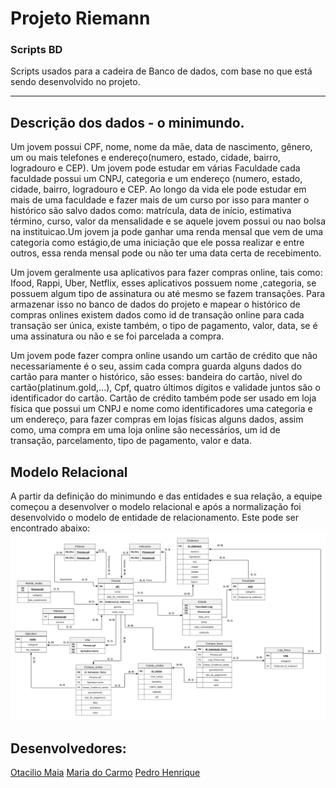 # Projeto Riemann 
### Scripts BD
Scripts usados para a cadeira de Banco de dados, com base no que está sendo desenvolvido no projeto.

---

## Descrição dos dados - o minimundo.
  Um jovem possui CPF, nome, nome da mãe, data de nascimento, gênero, um ou mais telefones e endereço(numero, estado, cidade, bairro, logradouro e CEP). Um jovem pode estudar em várias Faculdade cada faculdade possui um CNPJ, categoria e um endereço (numero, estado, cidade, bairro, logradouro e CEP. 
  Ao longo da vida ele pode estudar em mais de uma faculdade e fazer mais de um curso por isso para manter o histórico são salvo dados como: matrícula, data de início, estimativa término, curso, valor da mensalidade e se aquele jovem possui ou nao bolsa na instituicao.Um jovem ja pode ganhar uma renda mensal que vem de uma categoria como estágio,de uma  iniciação que ele possa realizar e entre outros, essa renda mensal pode ou não ter uma data certa de recebimento.
  
  Um jovem geralmente usa aplicativos para fazer compras online, tais como: Ifood, Rappi, Uber, Netflix, esses aplicativos possuem nome ,categoria, se possuem algum tipo de assinatura ou até mesmo se fazem transações. Para armazenar isso no banco de dados  do projeto e mapear o histórico de compras onlines existem dados como id de transação online para cada transação ser única, existe também, o tipo de pagamento, valor, data, se é uma assinatura ou não e se foi parcelada a compra.
  
  Um jovem pode fazer compra online usando um cartão de crédito que não necessariamente é o seu, assim cada compra guarda alguns dados do cartão para manter o histórico, são esses: bandeira do cartão, nivel do cartão(platinum.gold,...), Cpf, quatro últimos dígitos e validade juntos são o identificador do cartão. Cartão de crédito também pode ser usado em loja física que possui um CNPJ e nome como identificadores uma categoria e um endereço, para fazer compras em lojas físicas alguns dados, assim como, uma compra em uma loja online são necessários, um id de transação, parcelamento, tipo de pagamento, valor e data.

## Modelo Relacional 

  A partir da definição do minimundo e das entidades e sua relação, a equipe começou a desenvolver o modelo relacional e após a normalização foi desenvolvido o modelo de entidade de relacionamento. Este pode ser encontrado abaixo:
  ![Modelo de Entidade Relacional](modeloRelacionalNormal.png)
## Desenvolvedores:
[Otacilio Maia](https://github.com/OtacilioN)
[Maria do Carmo](https://github.com/mcaac)
[Pedro Henrique](https://github.com/Peedrohj)

